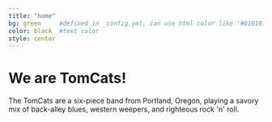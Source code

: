 ```yaml
---
title: "home"
bg: green     #defined in _config.yml, can use html color like '#010101'
color: black  #text color
style: center
---
```


# We are TomCats!
The TomCats are a six-piece band from Portland, Oregon, playing a savory mix of back-alley blues, western weepers, and righteous rock 'n' roll.